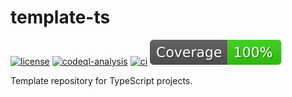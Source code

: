 # template-ts

[![license](https://img.shields.io/badge/License-Apache%202.0-blue.svg)](https://opensource.org/licenses/Apache-2.0)
[![codeql-analysis](https://github.com/varodv/template-ts/actions/workflows/codeql-analysis.yml/badge.svg?branch=main)](https://github.com/varodv/template-ts/actions/workflows/codeql-analysis.yml)
[![ci](https://github.com/varodv/template-ts/actions/workflows/ci.yml/badge.svg?branch=main)](https://github.com/varodv/template-ts/actions/workflows/ci.yml)
[![coverage](https://raw.githubusercontent.com/varodv/template-ts/main/.github/badges/coverage.svg)](https://github.com/varodv/template-ts/actions/workflows/coverage.yml)

Template repository for TypeScript projects.
